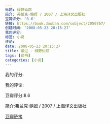 ```yaml
---
标题: 绿野仙踪
简介: 弗兰克·鲍姆 / 2007 / 上海译文出版社
豆瓣评分: '8.6'
链接: https://book.douban.com/subject/2050767/
创建时间: '2008-05-23 20:15:27'
我的评分:
标签: 小说
评论:
date: 2008-05-23 20:15:27
title: 读过 - 绿野仙踪
tags: [读书]
categories: [小说]
---
```


我的评分:

我的评论:

豆瓣评分:8.6

简介:弗兰克·鲍姆 / 2007 / 上海译文出版社

[豆瓣链接](https://book.douban.com/subject/2050767/)

